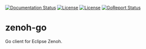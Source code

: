 [![Documentation Status](https://readthedocs.org/projects/zenoh-go/badge/?version=latest)](https://zenoh-go.readthedocs.io/en/latest/?badge=latest)
[![License](https://img.shields.io/badge/License-EPL%202.0-blue)](https://choosealicense.com/licenses/epl-2.0/)
[![License](https://img.shields.io/badge/License-Apache%202.0-blue.svg)](https://opensource.org/licenses/Apache-2.0)
[![GoReport Status](https://goreportcard.com/badge/github.com/atolab/zenoh-go)](https://goreportcard.com/report/github.com/atolab/zenoh-go)

# zenoh-go
Go client for Eclipse Zenoh.

